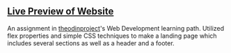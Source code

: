 ## [Live Preview of Website](https://chewzzz1014.github.io/landing-page/)
An assignment in [theodinproject](https://www.theodinproject.com/lessons/foundations-landing-page)'s Web Development learning path. 
Utilized flex properties and simple CSS techniques to make a landing page which includes several sections as well as a header and a footer.


